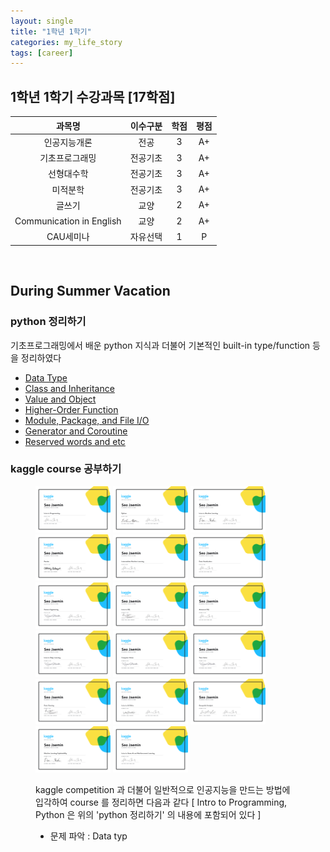 ```yaml
---
layout: single
title: "1학년 1학기"
categories: my_life_story
tags: [career]
---
```


## 1학년 1학기 수강과목 [17학점]

|과목명|이수구분|학점|평점|
|:----------:|:----:|:--:|:--:|
|인공지능개론|전공|3|A+|
|기초프로그래밍|전공기초|3|A+|
|선형대수학|전공기초|3|A+|
|미적분학|전공기초|3|A+|
|글쓰기|교양|2|A+|
|Communication in English|교양|2|A+|
|CAU세미나|자유선택|1|P|


<br>

## During Summer Vacation

### python 정리하기
기초프로그래밍에서 배운 python 지식과 더불어 기본적인 built-in type/function 등을 정리하였다
- [Data Type](https://20226074.github.io/basic_programming/Data-Type/)
- [Class and Inheritance](https://20226074.github.io/basic_programming/Class-and-Inheritance/)
- [Value and Object](https://20226074.github.io/basic_programming/Value-and-Object/)
- [Higher-Order Function](https://20226074.github.io/basic_programming/Higher-Order-Function-and-Lambda-expression/)
- [Module, Package, and File I/O](https://20226074.github.io/basic_programming/Module,-Package,-and-File-I.O)
- [Generator and Coroutine](https://20226074.github.io/basic_programming/Generator-and-Coroutine/)
- [Reserved words and etc](https://20226074.github.io/basic_programming/Reserved-words-and-etc/)

### kaggle course 공부하기
<figure class="third">
  <img src="/assets/img/Intro_to_Programming.png" width=120 high=74>
  <img src="/assets/img/Python.png" width=120 high=74>
  <img src="/assets/img/Intro_to_Machine_Learning.png" width=120 high=74>
  <img src="/assets/img/Pandas.png" width=120 high=74>
  <img src="/assets/img/Intermediate_Machine_Learning.png" width=120 high=74>
  <img src="/assets/img/Data_Visualization.png" width=120 high=74>
  <img src="/assets/img/Feature_Engineering.png" width=120 high=74>
  <img src="/assets/img/Intro_to_SQL.png" width=120 high=74>
  <img src="/assets/img/Advanced_SQL.png" width=120 high=74>
  <img src="/assets/img/Intro_to_Deep_Learning.png" width=120 high=74>
  <img src="/assets/img/Computer_Vision.png" width=120 high=74>
  <img src="/assets/img/Time_Series.png" width=120 high=74>
  <img src="/assets/img/Data_Cleaning.png" width=120 high=74>
  <img src="/assets/img/Intro_to_AI_Ethics.png" width=120 high=74>
  <img src="/assets/img/Geospatial_Analysis.png" width=120 high=74>
  <img src="/assets/img/Machine_Learning_Explainability.png" width=120 high=74>
  <img src="/assets/img/Intro_to_Game_AI_and_Reinforcement_Learning.png" width=120 high=74>

kaggle competition 과 더불어 일반적으로 인공지능을 만드는 방법에 입각하여 course 를 정리하면 다음과 같다
[ Intro to Programming, Python 은 위의 'python 정리하기' 의 내용에 포함되어 있다 ]
- 문제 파악 : Data typ
